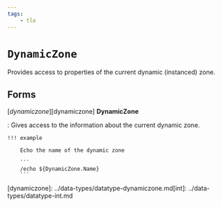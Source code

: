 ```yaml
---
tags:
    - tlo
---
```

# `DynamicZone`

Provides access to properties of the current dynamic (instanced) zone.


## Forms

[_dynamiczone_][dynamiczone] **DynamicZone**

:   Gives access to the information about the current dynamic zone.

    !!! example

        Echo the name of the dynamic zone

        ```
        /echo ${DynamicZone.Name}
        ```


[dynamiczone]: ../data-types/datatype-dynamiczone.md[int]: ../data-types/datatype-int.md
